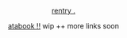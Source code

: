 
<p align="center" width="100%"><a href=https://rentry.co/H4NN1BALLECTER>rentry .</a>
<p align="center" width="100%"><a href=https://leedongwook.atabook.org>atabook !!</a>
wip ++ more links soon
